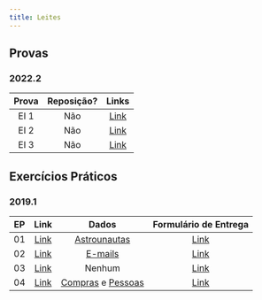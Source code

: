 ```yaml
---
title: Leites
---
```

## Provas 

### 2022.2
**Prova** | **Reposição?** | **Links**  |
:---: | :---:| :---: |
EI 1 | Não | [Link](https://drive.google.com/file/d/1TNT6zb0XyYo0rsVeXEaa0JS9WFT0a9TI/view?usp=drive_link) |
EI 2 | Não | [Link](https://drive.google.com/file/d/196YDbcEdVJC3whh6bMfbACEdy95ZGCQH/view?usp=drive_link) |
EI 3 | Não | [Link](https://drive.google.com/file/d/1DE4Gbbu2qJyLSxZrsZDRB-jdRumiV_b0/view?usp=drive_link) |

## Exercícios Práticos

### 2019.1

| EP | Link | Dados | Formulário de Entrega |
| :--: | :--: | :--: |  :--: |
| 01 | [Link](https://drive.google.com/file/d/1RDnO3Oe4bah7ijkNVO54T-Bv1vtAGeyV/view?usp=sharing) | [Astrounautas](https://drive.google.com/file/d/10PoT2zxZgzKRjEtOdieZxtfiwGf_xyRh/view?usp=sharing) | [Link](./20191/exerciciosPraticos/ep01-formulario.md) |
| 02 | [Link](https://drive.google.com/file/d/1mAb_FhvmZRej2upXWcPFINjflpypuYC0/view?usp=sharing) | [E-mails](https://drive.google.com/file/d/1_K2UBDmcTBnnTPZbBsf1p135W74ocokS/view?usp=sharing) | [Link](./20191/exerciciosPraticos/ep02-formulario.md) |
| 03 | [Link](https://drive.google.com/file/d/1j8RQdKZAUD0oZEEwmstDoa_wSMapNEXd/view?usp=sharing) | Nenhum | [Link](./20191/exerciciosPraticos/ep03-formulario.md) |
| 04 | [Link](https://drive.google.com/file/d/1ba0pF3vM96kF2A1lecDjDu3XZTWoovbX/view?usp=sharing) | [Compras](https://drive.google.com/file/d/1tmkXP5bc17Wr5Jjr-KRHO3z6aT6gQ2p9/view?usp=sharing) e [Pessoas](https://drive.google.com/file/d/18osrFtjt0qivSP68p5TX5rrrKYu86YbP/view?usp=sharing) | [Link](./20191/exerciciosPraticos/ep04-formulario.md) |